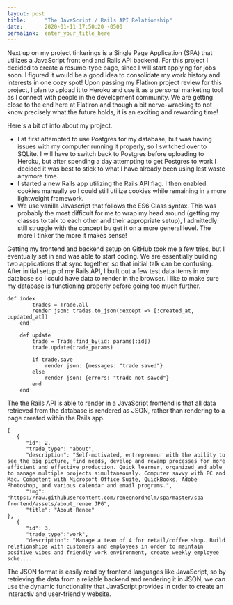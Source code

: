 ```yaml
---
layout: post
title:      "The JavaScript / Rails API Relationship"
date:       2020-01-11 17:50:20 -0500
permalink:  enter_your_title_here
---
```



Next up on my project tinkerings is a Single Page Application (SPA) that utilizes a JavaScript front end and Rails API backend.  For this project I decided to create a resume-type page, since I will start applying for jobs soon.  I figured it would be a good idea to consolidate my work history and interests in one cozy spot!  Upon passing my Flatiron project review for this project, I plan to upload it to Heroku and use it as a personal marketing tool as I connect with people in the development community.  We are getting close to the end here at Flatiron and though a bit nerve-wracking to not know precisely what the future holds, it is an exciting and rewarding time!  

Here's a bit of info about my project.

- I at first attempted to use Postgres for my database, but was having issues with my computer running it properly, so I switched over to SQLite.  I will have to switch back to Postgres before uploading to Heroku, but after spending a day attempting to get Postgres to work I decided it was best to stick to what I have already been using lest waste anymore time.
- I started a new Rails app utilizing the Rails API flag.  I then enabled cookies manually so I could still utilize cookies while remaining in a more lightweight framework.
- We use vanilla Javascript that follows the ES6 Class syntax.  This was probably the most difficult for me to wrap my head around (getting my classes to talk to each other and their appropriate setup), I admittedly still struggle with the concept bu get it on a more general level.  The more I tinker the more it makes sense!

Getting my frontend and backend setup on GitHub took me a few tries, but I eventually set in and was able to start coding.  We are essentially building two applications that sync together, so that initial talk can be confusing.  After initial setup of my Rails API, I built out a few test data items in my database so I could have data to render in the browser.  I like to make sure my database is functioning properly before going too much further.  

```
def index
        trades = Trade.all
        render json: trades.to_json(:except => [:created_at, :updated_at])
    end

    def update
        trade = Trade.find_by(id: params[:id])
        trade.update(trade_params)

        if trade.save
            render json: {messages: "trade saved"}
        else
            render json: {errors: "trade not saved"}
        end
    end
```

The the Rails API is able to render in a JavaScript frontend is that all data retrieved from the database is rendered as JSON, rather than rendering to a page created within the Rails app.

```
[
   {
      "id": 2,
      "trade_type": "about",
      "description": "Self-motivated, entrepreneur with the ability to see the big picture, find needs, develop and revamp processes for more efficient and effective production. Quick learner, organized and able to manage multiple projects simultaneously. Computer savvy with PC and Mac. Competent with Microsoft Office Suite, QuickBooks, Adobe Photoshop, and various calendar and email programs.",
      "img": "https://raw.githubusercontent.com/reneenordholm/spa/master/spa-frontend/assets/about_renee.JPG",
      "title": "About Renee"
},
   {
      "id": 3, 
      "trade_type":"work",
      "description": "Manage a team of 4 for retail/coffee shop. Build relationships with customers and employees in order to maintain positive vibes and friendly work environment, create weekly employee sche....
```

The JSON format is easily read by frontend languages like JavaScript, so by retrieving the data from a reliable backend and rendering it in JSON, we can use the dynamic functionality that JavaScript provides in order to create an interactiv and user-friendly website.


